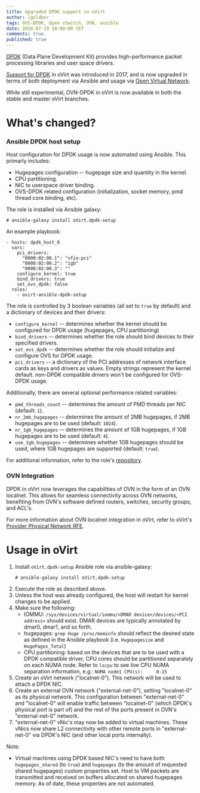 ```yaml
---
title: Upgraded DPDK support in oVirt
author: lgoldber
tags: OVS-DPDK, Open vSwitch, OVN, ansible
date: 2018-07-19 10:00:00 CET
comments: true
published: true
---
```

[DPDK](http://dpdk.org/) (Data Plane Development Kit) provides high-performance packet processing libraries and user space drivers.

[Support for DPDK](https://www.ovirt.org/blog/2017/09/ovs-dpdk/) in oVirt was introduced in 2017, and is now upgraded in terms of both deployment via Ansible and usage via [Open Virtual Network](http://www.ovn.org/).

While still experimental, OVN-DPDK in oVirt is now available in both the stable and master oVirt branches. 

# What's changed?

### Ansible DPDK host setup

Host configuration for DPDK usage is now automated using Ansible. This primarly includes:
* Hugepages configuration -- hugepage size and quantity in the kernel.
* CPU partitioning.
* NIC to userspace driver binding.
* OVS-DPDK related configuration (initialization, socket memory, pmd thread core binding, etc).

The role is installed via Ansible galaxy:
```
# ansible-galaxy install oVirt.dpdk-setup
```
An example playbook:
```
- hosts: dpdk_host_0
  vars:
    pci_drivers:
      "0000:02:00.1": "vfio-pci"
      "0000:02:00.2": "igb"
      "0000:02:00.3": ""
    configure_kernel: true
    bind_drivers: true
    set_ovs_dpdk: false
  roles:
    - ovirt-ansible-dpdk-setup
```
The role is controlled by 3 boolean variables (all set to `true` by default) and a dictionary of devices and their drivers:
* `configure_kernel` -- determines whether the kernel should be configured for DPDK usage (hugepages, CPU partitioning)
* `bind_drivers` -- determines whether the role should bind devices to their specified drivers.
* `set_ovs_dpdk` -- determines whether the role should initialize and configure OVS for DPDK usage.
* `pci_drivers` -- a dictionary of the PCI addresses of network interface cards as keys and drivers as values. Empty strings represent the kernel default. non-DPDK compatible drivers won't be configured for OVS-DPDK usage.

Additionally, there are several optional performance related variables:
* `pmd_threads_count` -- determines the amount of PMD threads per NIC (default: `1`).
* `nr_2mb_hugepages` -- determines the amount of 2MB hugepages, if 2MB hugepages are to be used (default: `1024`).
* `nr_1gb_hugepages` -- determines the amount of 1GB hugepages, if 1GB hugepages are to be used (default: `4`).
* `use_1gb_hugepages` -- determines whether 1GB hugepages should be used, where 1GB hugepages are supported (default: `true`).

For additional information, refer to the role's [repository](https://github.com/ovirt/ovirt-ansible-dpdk-setup/).

### OVN Integration
DPDK in oVirt now leverages the capabilities of OVN in the form of an OVN localnet. This allows for seamless connectivity across OVN networks, benefiting from OVN's software defined routers, switches, security groups, and ACL's.

For more information about OVN localnet integration in oVirt, refer to oVirt's [Provider Physical Network RFE](https://ovirt.org/develop/release-management/features/network/provider-physical-network/).

# Usage in oVirt
1) Install `oVirt.dpdk-setup` Ansible role via ansible-galaxy:
    ```
    # ansible-galaxy install oVirt.dpdk-setup
    ```
2) Execute the role as described above.
3) Unless the host was already configured, the host will restart for kernel changes to be applied.
4) Make sure the following:
    * IOMMU: ```/sys/devices/virtual/iommu/<DMAR device>/devices/<PCI address>``` should exist. DMAR devices are typically annotated by dmar0, dmar1, and so forth.
    * hugepages: ```grep Huge /proc/meminfo``` should reflect the desired state as defined in the Ansible playbook (i.e. `Hugepagesize` and `HugePages_Total`)
    * CPU partitioning: based on the devices that are to be used with a DPDK compatible driver, CPU cores should be partitioned separately on each NUMA node. Refer to `lscpu` to see live CPU NUMA separation information, e.g.: `NUMA node1 CPU(s):     8-15`
5) Create an oVirt network ("localnet-0"). This network will be used to attach a DPDK NIC.
6) Create an external OVN network ("external-net-0"), setting "localnet-0" as its physical network. This configuration between "external-net-0" and "localnet-0" will enable traffic between "localnet-0" (which DPDK's physical port is part of) and the rest of the ports present in OVN's "external-net-0" network.
7) "external-net-0" vNic's may now be added to virtual machines. These vNics now share L2 connectivity with other remote ports in "external-net-0" via DPDK's NIC (and other local ports internally).

Note:
* Virtual machines using DPDK based NIC's need to have both `hugepages_shared` (to `true`) and `hugepages` (to the amount of requested shared hugepages) custom properties set. Host to VM packets are transmitted and received on buffers allocated on shared hugepages memory. As of date, these properties are not automated.
